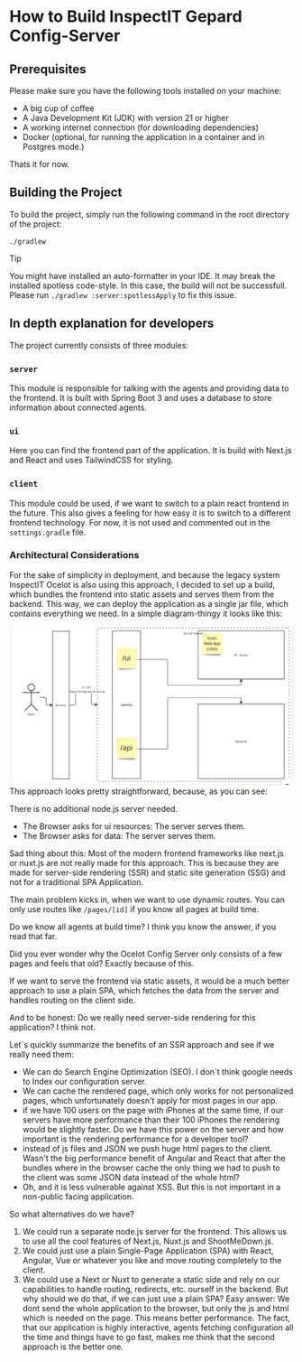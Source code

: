 # How to Build InspectIT Gepard Config-Server

## Prerequisites
Please make sure you have the following tools installed on your machine:
- A big cup of coffee
- A Java Development Kit (JDK) with version 21 or higher
- A working internet connection (for downloading dependencies)
- Docker (optional, for running the application in a container and in Postgres mode.)

Thats it for now. 

## Building the Project
To build the project, simply run the following command in the root directory of the project:
```shell
./gradlew 
```

> [!TIP]  
> You might have installed an auto-formatter in your IDE. It may break the installed spotless code-style. In this case, the build will not be successfull. Please run ```./gradlew :server:spotlessApply``` to fix this issue.

## In depth explanation for developers
The project currently consists of three modules:

### `server`
This module is responsible for talking with the agents and providing data to the frontend.
It is built with Spring Boot 3 and uses a database to store information about connected agents.

### `ui`
Here you can find the frontend part of the application.
It is build with Next.js and React and uses TailwindCSS for styling.

### `client`
This module could be used, if we want to switch to a plain react frontend in the future.
This also gives a feeling for how easy it is to switch to a different frontend technology.
For now, it is not used and commented out in the `settings.gradle` file.

### Architectural Considerations
For the sake of simplicity in deployment, and because the legacy system InspectIT Ocelot is also using this approach, 
I decided to set up a build, which bundles the frontend into static assets and serves them from the backend. 
This way, we can deploy the application as a single jar file, which contains everything we need.
In a simple diagram-thingy it looks like this:

![img.png](img.png)
This approach looks pretty straightforward, because, as you can see:

There is no additional node.js server needed.

- The Browser asks for ui resources: The server serves them.
- The Browser asks for data: The server serves them.

Sad thing about this: Most of the modern frontend frameworks like next.js or nuxt.js are not really made for this approach.
This is because they are made for server-side rendering (SSR) and static site generation (SSG) and not for a traditional SPA Application.

The main problem kicks in, when we want to use dynamic routes.
You can only use routes like `/pages/[id]` if you know all pages at build time.

Do we know all agents at build time? I think you know the answer, if you read that far.

Did you ever wonder why the Ocelot Config Server only consists of a few pages and feels that old?
Exactly because of this.

If we want to serve the frontend via static assets, it would be a much better approach to use a plain SPA,
which fetches the data from the server and handles routing on the client side. 

And to be honest: Do we really need server-side rendering for this application? I think not.

Let´s quickly summarize the benefits of an SSR approach and see if we really need them:
- We can do Search Engine Optimization (SEO). I don´t think google needs to Index our configuration server.
- We can cache the rendered page, which only works for not personalized pages, which unfortunately doesn't apply for most pages in our app.
- if we have 100 users on the page with iPhones at the same time, if our servers have more performance than their 100 iPhones the rendering would be slightly faster. Do we have this power on the server and how important is the rendering performance for a developer tool?
- instead of js files and JSON we push huge html pages to the client. Wasn't the big performance benefit of Angular and React that after the bundles where in the browser cache the only thing we had to push to the client was some JSON data instead of the whole html?
- Oh, and it is less vulnerable against XSS. But this is not important in a non-public facing application.




So what alternatives do we have?

1. We could run a separate node.js server for the frontend. This allows us to use all the cool features of Next.js, Nuxt.js and ShootMeDown.js.
2. We could just use a plain Single-Page Application (SPA) with React, Angular, Vue or whatever you like and move routing completely to the client. 
3. We could use a Next or Nuxt to generate a static side and rely on our capabilities to handle routing, redirects, etc. ourself in the backend. 
But why should we do that, if we can just use a plain SPA? Easy answer: We dont send the whole application to the browser, but only the js and html which is needed on the page. This means better performance.
The fact, that our application is highly interactive, agents fetching configuration all the time and things have to go fast, makes me think that the second approach is the better one.
